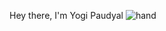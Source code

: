 Hey there, I'm Yogi Paudyal ![hand](https://github.com/YogiPaudyal/YogiPaudyal/assets/144118865/16e55dd4-0092-4d40-9587-8a03ea7c8300)
